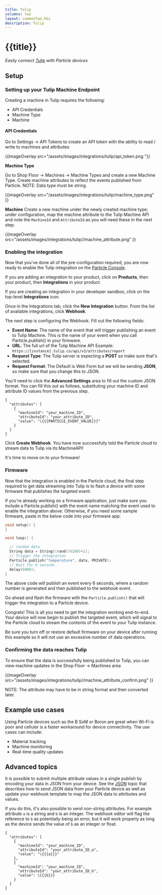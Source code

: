 ```yaml
---
title: Tulip
columns: two
layout: commonTwo.hbs
description: Tulip
---
```


# {{title}}

*Easily connect [Tulip](https://tulip.co/) with Particle devices*

## Setup

### Setting up your Tulip Machine Endpoint

Creating a machine in Tulip requires the following:

* API Credentials
* Machine Type
* Machine

#### API Credentials

Go to Settings &rarr; API Tokens to create an API token with the ability to read / write to machines and attributes

{{imageOverlay src="/assets/images/integrations/tulip/api_token.png "}}

**Machine Type**

Go to Shop Floor &rarr; Machines &rarr; Machine Types and create a new Machine Type. Create machine attributes to reflect the events published from Particle. NOTE: Data type must be string. 

{{imageOverlay src="/assets/images/integrations/tulip/machine_type.png" }}

**Machine**
Create a new machine under the newly created machine type; under configuration, map the machine attribute to the Tulip Machine API and note the `MachineId` and `AttributeId` as you will need these in the next step.

{{imageOverlay src="/assets/images/integrations/tulip//machine_attribute.png" }}


### Enabling the integration

Now that you've done all of the pre-configuration required, you are now ready to enable the Tulip integration on the [Particle Console](https://console.particle.io/).

If you are adding an integration to your product, click on **Products**, then your product, then **Integrations** in your product.

If you are creating an integration in your developer sandbox, click on the top-level **Integrations** icon.

Once in the Integrations tab, click the **New Integration** button. From the list of available integrations, click **Webhook**.


The next step is configuring the Webhook. Fill out the following fields:

* **Event Name**: The name of the event that will trigger publishing an event to Tulip Machine. This is the name of your event when you call Particle.publish() in your firmware.
* **URL**: The full url of the Tulip Machine API Example: `https://[instance].tulip.co/api/v3/attributes/report`
* **Request Type**: The Tulip server is expecting a **POST** so make sure that's selected.
* **Request Format**: The Default is Web Form but we will be sending **JSON**, so make sure that you change this to JSON.


You'll need to click the **Advanced Settings** area to fill out the custom JSON format. You can fill this out as follows, substituting your machine ID and attribute ID values from the previous step.

```
{
  "attributes": [
    {
      "machineId": "your_machine_ID",
      "attributeId": "your_attribute_ID",
      "value": "\{{{PARTICLE_EVENT_VALUE}}}"
    }
  ]
}
```

Click **Create Webhook**. You have now successfully told the Particle cloud to stream data to Tulip via its MachineAPI!

It's time to move on to your firmware!

### Firmware

Now that the integration is enabled in the Particle cloud, the final step required to get data streaming into Tulip is to flash a device with some firmware that publishes the targeted event.

If you're already working on a firmware application, just make sure you include a Particle.publish() with the event name matching the event used to enable the integration above. Otherwise, if you need some sample firmware, paste in the below code into your firmware app:

```cpp
void setup() {
}

void loop() {

  // random data
  String data = String((rand()%100)+1); 
  // Trigger the integration
  Particle.publish("temperature", data, PRIVATE);
  // Wait for 6 seconds
  delay(6000);
}
```

The above code will publish an event every 6 seconds, where a random number is generated and then published to the webhook event.

Go ahead and flash the firmware with the `Particle.publish()` that will trigger the integration to a Particle device.

Congrats! This is all you need to get the integration working end-to-end. Your device will now begin to publish the targeted event, which will signal to the Particle cloud to stream the contents of the event to your Tulip instance.

Be sure you turn off or restore default firmware on your device after running this example so it will not use an excessive number of data operations.

### Confirming the data reaches Tulip

To ensure that the data is successfully being published to Tulip, you can view machine updates in the Shop Floor &rarr; Machines area

{{imageOverlay src="/assets/images/integrations/tulip//machine_attribute_confirm.png" }}

NOTE: The attribute may have to be in string format and then converted later.

## Example use cases

Using Particle devices such as the B SoM or Boron are great when Wi-Fi is poor and cellular is a faster workaround for device connectivity. The use cases can include:

* Material tracking
* Machine monitoring
* Real-time quality updates

## Advanced topics

It is possible to submit multiple attribute values in a single publish by encoding your data in JSON from your device. See the [JSON](/firmware/best-practices/json/) topic that describes how to send JSON data from your Particle device as well as update your webhook template to map the JSON data to attributes and values.

If you do this, it's also possible to send non-string attributes. For example attribute `a` is a string and `b` is an integer. The webhook editor will flag the reference to `b` as potentially being an error, but it will work properly as long as the device sends the value of `b` as an integer or float.

```
{
  "attributes": [
    {
      "machineId": "your_machine_ID",
      "attributeId": "your_attribute_ID_a",
      "value": "\{{{a}}}"
    },
    {
      "machineId": "your_machine_ID",
      "attributeId": "your_attribute_ID_b",
      "value": \{{{b}}}
    }
  ]
}
```

